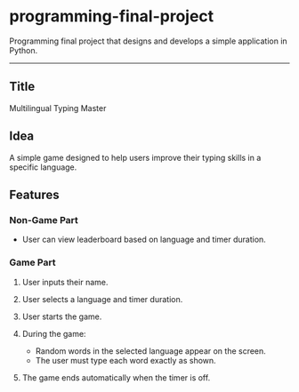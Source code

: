 # programming-final-project

Programming final project that designs and develops a simple application in Python.

---

## Title

Multilingual Typing Master

## Idea

A simple game designed to help users improve their typing skills in a specific language.

## Features

### Non-Game Part

* User can view leaderboard based on language and timer duration.

### Game Part

1. User inputs their name.
2. User selects a language and timer duration.
3. User starts the game.
4. During the game:

   * Random words in the selected language appear on the screen.
   * The user must type each word exactly as shown.
5. The game ends automatically when the timer is off.